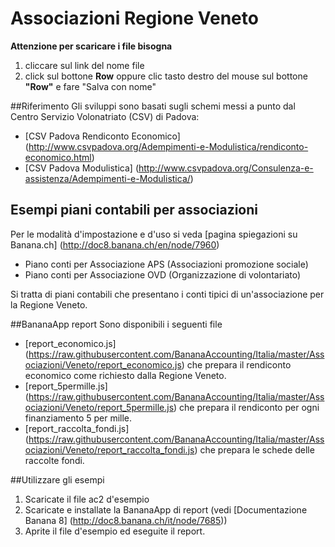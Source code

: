 # Associazioni Regione Veneto

**Attenzione per scaricare i file bisogna**

1. cliccare sul link del nome file
2. click sul bottone **Row** oppure clic tasto destro del mouse sul bottone **"Row"** e fare "Salva con nome" 


##Riferimento
Gli sviluppi sono basati sugli schemi messi a punto dal Centro Servizio Volonatriato (CSV) di Padova:
* [CSV Padova Rendiconto Economico] (http://www.csvpadova.org/Adempimenti-e-Modulistica/rendiconto-economico.html)
* [CSV Padova Modulistica] (http://www.csvpadova.org/Consulenza-e-assistenza/Adempimenti-e-Modulistica/)

## Esempi piani contabili per associazioni 
Per le modalità d'impostazione e d'uso si veda  [pagina spiegazioni su Banana.ch] (http://doc8.banana.ch/en/node/7960)
* Piano conti per Associazione APS (Associazioni promozione sociale)
* Piano conti per Associazione OVD (Organizzazione di volontariato)

Si tratta di piani contabili che presentano i conti tipici di un'associazione per la Regione Veneto.  


##BananaApp report
Sono disponibili i seguenti file
* [report_economico.js] (https://raw.githubusercontent.com/BananaAccounting/Italia/master/Associazioni/Veneto/report_economico.js) che prepara il rendiconto economico come richiesto dalla Regione Veneto.
* [report_5permille.js] (https://raw.githubusercontent.com/BananaAccounting/Italia/master/Associazioni/Veneto/report_5permille.js) che prepara il rendiconto per ogni finanziamento 5 per mille.
* [report_raccolta_fondi.js] (https://raw.githubusercontent.com/BananaAccounting/Italia/master/Associazioni/Veneto/report_raccolta_fondi.js) che prepara le schede delle raccolte fondi. 

##Utilizzare gli esempi
1. Scaricate il file ac2 d'esempio
2. Scaricate e installate la BananaApp di report (vedi [Documentazione Banana 8] (http://doc8.banana.ch/it/node/7685))
3. Aprite il file d'esempio ed eseguite il report.


